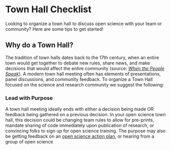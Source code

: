 # Town Hall Checklist 

Looking to organize a town hall to discuss open science with your team or community? Here are some tips to get started! 

## Why do a Town Hall? 
The tradition of town halls dates back to the 17th century, when an entire town would get together to debate new rules, share news, and make decisions that would affect the entire community (source: [*When the People Speak*](https://dx.doi.org/10.1093/acprof:osobl/9780199604432.001.0001)). A modern town hall meeting often has elements of presentations, panel discussions, and community feedback. To organize a Town Hall focused on the science and research community we suggest the following:

### Lead with Purpose
A town hall meeting ideally ends with either a decision being made OR feedback being gathered on a previous decision. In your open science town hall, this decision could be changing team rules to allow for pre-prints, mandate sharing of code immediately upon publication of research, or convincing folks to sign up for open science training. The purpose may also be getting feedback on an [open science action plan](/Open_Science_Cookbook/Your_Organizations_Open_Science_Journey.md#develop-governance-frameworks-and-policies-to-support-open-science-action-plans), or hearing from a group of open science 
